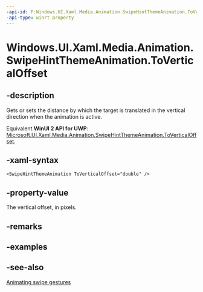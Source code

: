 ```yaml
---
-api-id: P:Windows.UI.Xaml.Media.Animation.SwipeHintThemeAnimation.ToVerticalOffset
-api-type: winrt property
---
```


<!-- Property syntax
public double ToVerticalOffset { get;  set; }
-->

# Windows.UI.Xaml.Media.Animation.SwipeHintThemeAnimation.ToVerticalOffset

## -description
Gets or sets the distance by which the target is translated in the vertical direction when the animation is active.

Equivalent **WinUI 2 API for UWP**: [Microsoft.UI.Xaml.Media.Animation.SwipeHintThemeAnimation.ToVerticalOffset](/windows/winui/api/microsoft.ui.xaml.media.animation.swipehintthemeanimation.toverticaloffset).

## -xaml-syntax
```xaml
<SwipeHintThemeAnimation ToVerticalOffset="double" />
```


## -property-value
The vertical offset, in pixels.

## -remarks

## -examples

## -see-also
[Animating swipe gestures](/previous-versions/windows/apps/jj649435(v=win.10))
